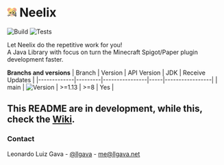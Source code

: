 
# <img width="22" height="22" src="https://raw.githubusercontent.com/llgava/neelix/main/.github/assets/neelix-icon.svg" title="Neelix Icon"> Neelix
![Build](https://github.com/llgava/neelix/workflows/Build/badge.svg) ![Tests](https://github.com/llgava/neelix/workflows/Tests/badge.svg)

Let Neelix do the repetitive work for you!<br />
A Java Library with focus on turn the Minecraft Spigot/Paper plugin development faster.

**Branchs and versions**
| Branch      | Version | API Version | JDK | Receive Updates |
|-------------|---------|----------------|-----|-----------------|
| main        | ![Version](https://img.shields.io/badge/snapshot-0.0.1-orange)         | >=1.13         | >=8 | Yes |

## This README are in development, while this, check the [Wiki](https://github.com/llgava/neelix/wiki).

### Contact

Leonardo Luiz Gava - [@llgava](https://twitter.com/llgava "Leonardo Luiz Gava • Twitter") - <me@llgava.net>
